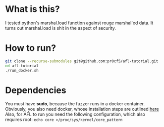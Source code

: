 # What is this?
I tested python's marshal.load function against rouge marshal'ed data.
It turns out marshal.load is shit in the aspect of security.

# How to run?
```bash
git clone --recurse-submodules git@github.com:pr0cf5/afl-tutorial.git
cd afl-tutorial
./run_docker.sh
```

# Dependencies
You must have **sudo**, because the fuzzer runs in a docker container. 
Obviously, you also need docker, whose installation steps are outlined [here](https://docs.docker.com/install/linux/docker-ce/ubuntu/) 
Also, for AFL to run you need the following configuration, which also requires root: `echo core >/proc/sys/kernel/core_pattern`
